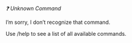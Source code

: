 *❓ Unknown Command*

I’m sorry, I don’t recognize that command.  

Use /help to see a list of all available commands.  

